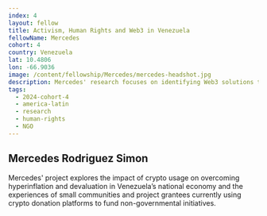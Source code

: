 ```yaml
---
index: 4
layout: fellow
title: Activism, Human Rights and Web3 in Venezuela
fellowName: Mercedes
cohort: 4
country: Venezuela
lat: 10.4806
lon: -66.9036
image: /content/fellowship/Mercedes/mercedes-headshot.jpg
description: Mercedes' research focuses on identifying Web3 solutions to strengthen Human Rights organizations in Venezuela
tags:
  - 2024-cohort-4
  - america-latin
  - research
  - human-rights
  - NGO
---
```


## Mercedes Rodriguez Simon

Mercedes' project explores the impact of crypto usage on overcoming hyperinflation and devaluation in Venezuela’s national economy and the experiences of small communities and project grantees currently using crypto donation platforms to fund non-governmental initiatives.